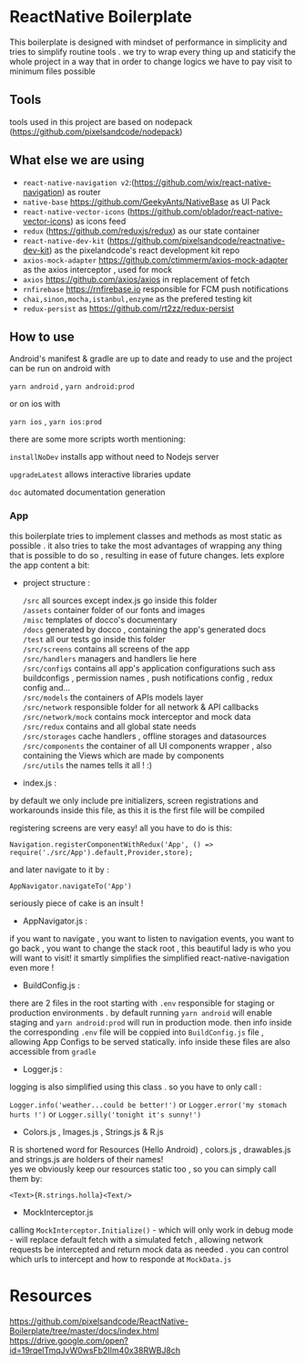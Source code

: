 # ReactNative Boilerplate
This boilerplate is designed with mindset of performance in simplicity and tries to simplify routine tools . we try to wrap every thing up and staticify the whole project in a way that in order to change logics we have to pay visit to minimum files possible

## Tools
tools used in this project are based on nodepack (https://github.com/pixelsandcode/nodepack)

What else we are using
-
- `react-native-navigation v2`:(https://github.com/wix/react-native-navigation) as router
- `native-base` https://github.com/GeekyAnts/NativeBase as UI Pack
- `react-native-vector-icons` (https://github.com/oblador/react-native-vector-icons) as icons feed
- `redux` (https://github.com/reduxjs/redux) as our state container
- `react-native-dev-kit` (https://github.com/pixelsandcode/reactnative-dev-kit) as the pixelandcode's react development kit repo
- `axios-mock-adapter` https://github.com/ctimmerm/axios-mock-adapter as the axios interceptor , used for mock
- `axios` https://github.com/axios/axios in replacement of fetch
- `rnfirebase` https://rnfirebase.io responsible for FCM push notifications
- `chai,sinon,mocha,istanbul,enzyme` as the prefered testing kit
- `redux-persist` as https://github.com/rt2zz/redux-persist


## How to use

Android's manifest & gradle are up to date and ready to use and the project can be run on android with 

`yarn android` , `yarn android:prod`

or on ios with

`yarn ios` , `yarn ios:prod`

there are some more scripts worth mentioning:

`installNoDev` installs app without need to Nodejs server

`upgradeLatest` allows interactive libraries update

`doc` automated documentation generation



### App

this boilerplate tries to implement classes and methods as most static as possible . 
it also tries to take the most advantages of wrapping any thing that is possible to do so ,
resulting in ease of future changes. lets explore the app content a bit:
 
- project structure :

   `/src` all sources except index.js go inside this folder \
   `/assets` container folder of our fonts and images \
   `/misc` templates of docco's documentary \
   `/docs` generated by docco , containing the app's generated docs \
   `/test` all our tests go inside this folder \
   `/src/screens` contains all screens of the app \
   `/src/handlers` managers and handlers lie here \
   `/src/configs` contains all app's application configurations such ass buildconfigs , permission names , push notifications config , redux config and...  \
   `/src/models` the containers of APIs models layer \
   `/src/network` responsible folder for all network & API callbacks \
   `/src/network/mock` contains mock interceptor and mock data \
   `/src/redux` contains and all global state needs \
   `/src/storages` cache handlers , offline storages and datasources \
   `/src/components` the container of all UI components wrapper , also containing the Views which are made by components \
   `/src/utils` the names tells it all ! :)
   
- index.js :

by default we only include pre initializers, screen registrations and workarounds inside this file, as this it is the first file will be compiled

registering screens are very easy! all you have to do is this:

`Navigation.registerComponentWithRedux('App', () => require('./src/App').default,Provider,store);`

and later navigate to it by :

`AppNavigator.navigateTo('App')`

seriously piece of cake is an insult !

- AppNavigator.js :

if you want to navigate , you want to listen to navigation events, you want to go back , you want to change the stack root , this beautiful lady is who you will want to visit! it smartly simplifies the simplified react-native-navigation even more !

- BuildConfig.js :

there are 2 files in the root starting with `.env` responsible for staging or production environments . 
by default running `yarn android` will enable staging and `yarn android:prod` will run in production mode.
then info inside the corresponding `.env` file will be coppied into `BuildConfig.js` file , allowing App Configs to be served statically. info inside these files are also accessible from `gradle`

- Logger.js :

logging is also simplified using this class . so you have to only call :

`Logger.info('weather...could be better!')`  or  `Logger.error('my stomach hurts !')` or `Logger.silly('tonight it's sunny!')`

- Colors.js , Images.js , Strings.js & R.js

R is shortened word for Resources (Hello Android) , colors.js , drawables.js and strings.js are holders of their names! \
yes we obviously keep our resources static too , so you can simply call them by:

`<Text>{R.strings.holla}<Text/>`

- MockInterceptor.js

calling `MockInterceptor.Initialize()` - which will only work in debug mode - will replace default fetch with a simulated fetch , allowing network requests be intercepted and return mock data as needed . you can control which urls to intercept and how to responde at `MockData.js`

# Resources
https://github.com/pixelsandcode/ReactNative-Boilerplate/tree/master/docs/index.html  \
https://drive.google.com/open?id=19rqelTmqJvW0wsFb2IIm40x38RWBJ8ch